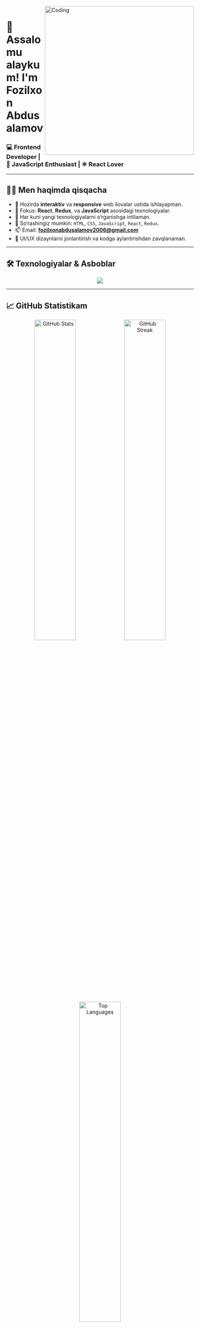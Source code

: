 <!-- Profil animatsiyasi -->
<img align="right" alt="Coding" width="400" src="https://cdn.dribbble.com/users/1162077/screenshots/3848914/programmer.gif" />

# 👋 Assalomu alaykum! I'm Fozilxon Abdusalamov

### 💻 Frontend Developer | 🧠 JavaScript Enthusiast | ⚛️ React Lover

---

## 👨‍💻 Men haqimda qisqacha

- 🔭 Hozirda **interaktiv** va **responsive** web ilovalar ustida ishlayapman.
- 🚀 Fokus: **React**, **Redux**, va **JavaScript** asosidagi texnologiyalar.
- 🎯 Har kuni yangi texnologiyalarni o‘rganishga intilaman.
- 💬 So‘rashingiz mumkin: `HTML`, `CSS`, `JavaScript`, `React`, `Redux`.
- 📫 Email: **fozilxonabdusalamov2006@gmail.com**
- 🧩 UI/UX dizaynlarni jonlantirish va kodga aylantirishdan zavqlanaman.

---

## 🛠️ Texnologiyalar & Asboblar

<div align="center">
  <img src="https://skillicons.dev/icons?i=html,css,js,react,redux,bootstrap,tailwind,git,github,vscode" />
</div>

---

## 📈 GitHub Statistikam

<div align="center">
  <img src="https://github-readme-stats.vercel.app/api?username=Fozilxon&show_icons=true&theme=radical&hide_border=true&include_all_commits=true&count_private=true" width="47%" alt="GitHub Stats" />
  <img src="https://github-readme-streak-stats.herokuapp.com/?user=Fozilxon&theme=radical&hide_border=true" width="47%" alt="GitHub Streak" />
</div>

<div align="center">
  <img src="https://github-readme-stats.vercel.app/api/top-langs/?username=Fozilxon&layout=compact&theme=radical&hide_border=true" width="47%" alt="Top Languages" />
</div>

---

## 🌐 Aloqa uchun

<p align="center">
  <a href="mailto:fozilxonabdusalamov2006@gmail.com" target="_blank" rel="noreferrer">
    <img src="https://img.shields.io/badge/Gmail-D14836?style=for-the-badge&logo=gmail&logoColor=white" />
  </a>
  <a href="https://t.me/fozilxon25x" target="_blank" rel="noreferrer">
    <img src="https://img.shields.io/badge/Telegram-2CA5E0?style=for-the-badge&logo=telegram&logoColor=white" />
  </a>
  <a href="https://github.com/Fozilxon" target="_blank" rel="noreferrer">
    <img src="https://img.shields.io/badge/GitHub-100000?style=for-the-badge&logo=github&logoColor=white" />
  </a>
</p>

---

## 🔥 Motivation

```bash
💻 "Kodni kod deb bilgan — muammo emas, yechim o‘ylaydi"
